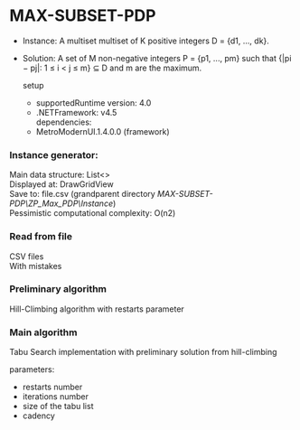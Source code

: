# MAX-SUBSET-PDP  

* Instance: A multiset multiset of K positive integers D = {d1, ..., dk}.  
* Solution: A set of M non-negative integers P = {p1, ..., pm} such that {|pi − pj|: 1 ≤ i < j ≤ m} ⊆ D and m are the maximum.  
  
  setup  
  * supportedRuntime version: 4.0  
  * .NETFramework: v4.5  
  dependencies:  
  * MetroModernUI.1.4.0.0 (framework) 
  

### Instance generator: ###
Main data structure: List<>  
Displayed at:  DrawGridView  
Save to: file.csv (grandparent directory _MAX-SUBSET-PDP\ZP_Max_PDP\Instance_)  
Pessimistic computational complexity: O(n2)  

### Read from file  
CSV files  
With mistakes  

### Preliminary algorithm  
Hill-Climbing algorithm with restarts parameter  

### Main algorithm  
Tabu Search implementation with preliminary solution from hill-climbing  
  
  parameters:
  * restarts number
  * iterations number
  * size of the tabu list 
  * cadency
